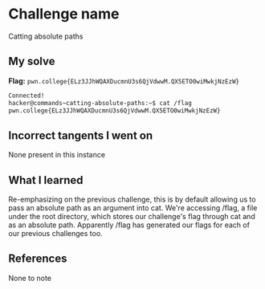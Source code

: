 # Challenge name 
Catting absolute paths

## My solve
**Flag:** `pwn.college{ELz3JJhWQAXDucmnU3s6QjVdwwM.QX5ETO0wiMwkjNzEzW}`

```bash 
Connected!
hacker@commands~catting-absolute-paths:~$ cat /flag
pwn.college{ELz3JJhWQAXDucmnU3s6QjVdwwM.QX5ETO0wiMwkjNzEzW}
```

## Incorrect tangents I went on
None present in this instance

## What I learned
Re-emphasizing on the previous challenge, this is by default allowing us to pass an absolute path as an argument into cat. We're accessing /flag, a file under the root directory, which stores our challenge's flag through cat and as an absolute path. Apparently /flag has generated our flags for each of our previous challenges too. 

## References
None to note